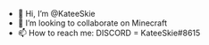 - 👋 Hi, I’m @KateeSkie
- 💞️ I’m looking to collaborate on Minecraft
- 📫 How to reach me: DISCORD = KateeSkie#8615
